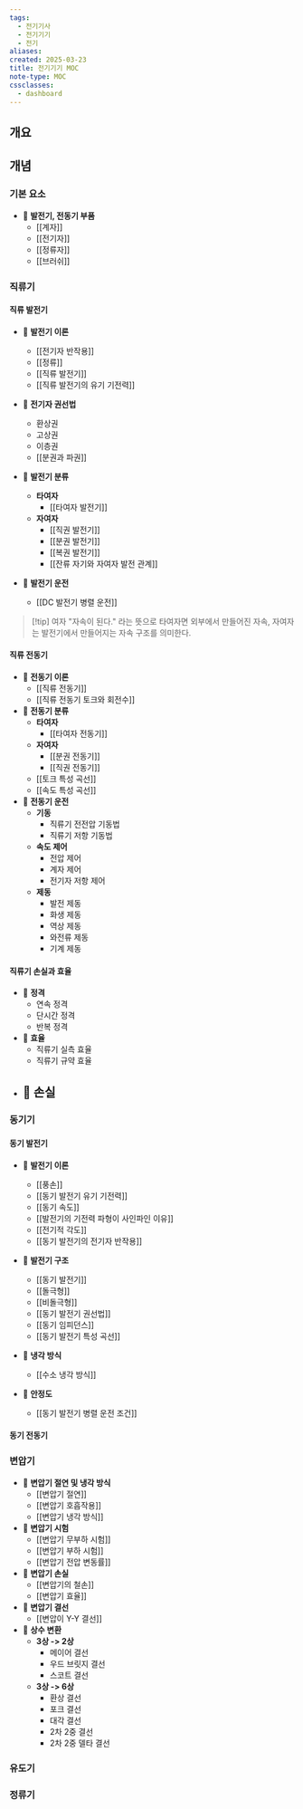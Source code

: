 ```yaml
---
tags:
  - 전기기사
  - 전기기기
  - 전기
aliases: 
created: 2025-03-23
title: 전기기기 MOC
note-type: MOC
cssclasses:
  - dashboard
---
```


## 개요

## 개념

### 기본 요소

- 📖 **발전기, 전동기 부품**
	- [[계자]]
	- [[전기자]]
	- [[정류자]]
	- [[브러쉬]]

### 직류기

#### 직류 발전기

- 📖 **발전기 이론**
	- [[전기자 반작용]]
	- [[정류]]
	- [[직류 발전기]]
	- [[직류 발전기의 유기 기전력]]

- 📖 **전기자 권선법**
	- 환상권
	- 고상권
	- 이층권
	- [[분권과 파권]]

- 📖 **발전기 분류**
	- **타여자**
		- [[타여자 발전기]]
	- **자여자**
		- [[직권 발전기]]
		- [[분권 발전기]]
		- [[복권 발전기]]
		- [[잔류 자기와 자여자 발전 관계]]
- 📖 **발전기 운전**
	- [[DC 발전기 병렬 운전]]


>[!tip] 여자
>"자속이 된다." 라는 뜻으로 타여자면 외부에서 만들어진 자속, 자여자는 발전기에서 만들어지는 자속 구조를 의미한다.

#### 직류 전동기

- 📖 **전동기 이론**
	- [[직류 전동기]]
	- [[직류 전동기 토크와 회전수]]
- 📖 **전동기 분류**
	- **타여자**
		- [[타여자 전동기]]
	- **자여자**
		- [[분권 전동기]]
		- [[직권 전동기]]
	- [[토크 특성 곡선]]
	- [[속도 특성 곡선]]
- 📖 **전동기 운전**
	- **기동**
		- 직류기 전전압 기동법
		- 직류기 저항 기동법
	- **속도 제어**
		- 전압 제어
		- 계자 제어
		- 전기자 저항 제어
	- **제동**
		- 발전 제동
		- 화생 제동
		- 역상 제동
		- 와전류 제동
		- 기계 제동

#### 직류기 손실과 효율
- 📖 **정격**
	- 연속 정격
	- 단시간 정격
	- 반복 정격
- 📖 **효율**
	- 직류기 실측 효율
	- 직류기 규약 효율
- 📖 **손실**
	- 
### 동기기


#### 동기 발전기

- 📖 **발전기 이론**
	- [[풍손]]
	- [[동기 발전기 유기 기전력]]
	- [[동기 속도]]
	- [[발전기의 기전력 파형이 사인파인 이유]]
	- [[전기적 각도]]
	- [[동기 발전기의 전기자 반작용]]

- 📖 **발전기 구조**
	- [[동기 발전기]]
	- [[돌극형]]
	- [[비돌극형]]
	- [[동기 발전기 권선법]]
	- [[동기 임피던스]]
	- [[동기 발전기 특성 곡선]]

- 📖 **냉각 방식**
	- [[수소 냉각 방식]]

- 📖 **안정도**
	- [[동기 발전기 병렬 운전 조건]]


#### 동기 전동기

### 변압기

- 📖 **변압기 절연 및 냉각 방식**
	- [[변압기 절연]]
	- [[변압기 호흡작용]]
	- [[변압기 냉각 방식]]
- 📖 **변압기 시험**
	- [[변압기 무부하 시험]]
	- [[변압기 부하 시험]]
	- [[변압기 전압 변동률]]
- 📖 **변압기 손실**
	- [[변압기의 철손]]
	- [[변압기 효율]]
- 📖 **변압기 결선**
	- [[변압이 Y-Y 결선]]
- 📖 **상수 변환**
	- **3상 -> 2상**
		- 메이어 결선
		- 우드 브릿지 결선
		- 스코트 결선
	- **3상 -> 6상**
		- 환상 결선
		- 포크 결선
		- 대각 결선
		- 2차 2중 결선
		- 2차 2중 델타 결선
### 유도기

### 정류기